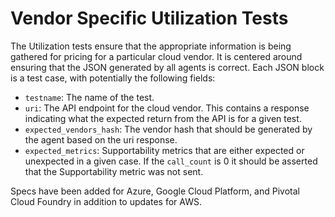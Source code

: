 # Vendor Specific Utilization Tests

The Utilization tests ensure that the appropriate information is being gathered for pricing for a particular cloud vendor. It is centered around ensuring that the JSON generated by all agents is correct. Each JSON block is a test case, with potentially the following fields:

  - `testname`: The name of the test.
  - `uri`: The API endpoint for the cloud vendor. This contains a response indicating what the expected return from the API is for a given test. 
  - `expected_vendors_hash`: The vendor hash that should be generated by the agent based on the uri response.
  - `expected_metrics`: Supportability metrics that are either expected or unexpected in a given case. If the `call_count` is 0 it should be asserted that the Supportability metric was not sent.

Specs have been added for Azure, Google Cloud Platform, and Pivotal Cloud Foundry in addition to updates for AWS.